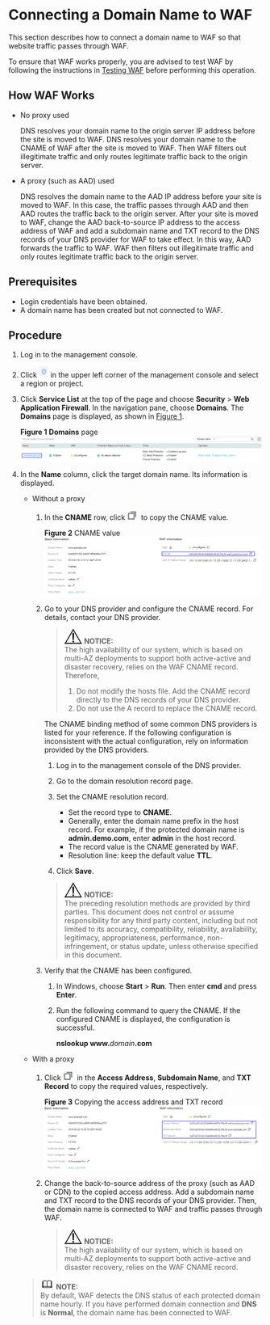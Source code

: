 # Connecting a Domain Name to WAF<a name="EN-US_TOPIC_0193630239"></a>

This section describes how to  connect a domain name to WAF  so that website traffic passes through WAF.

To ensure that WAF works properly, you are advised to test WAF by following the instructions in  [Testing WAF](testing-waf.md)  before performing this operation.

## How WAF Works<a name="section6836114910249"></a>

-   No proxy used

    DNS resolves your domain name to the origin server IP address before the site is moved to WAF. DNS resolves your domain name to the CNAME of WAF after the site is moved to WAF. Then WAF filters out illegitimate traffic and only routes legitimate traffic back to the origin server.

-   A proxy \(such as AAD\) used

    DNS resolves the domain name to the AAD IP address before your site is moved to WAF. In this case, the traffic passes through AAD and then AAD routes the traffic back to the origin server. After your site is moved to WAF, change the AAD back-to-source IP address to the access address of WAF and add a subdomain name and TXT record to the DNS records of your DNS provider for WAF to take effect. In this way, AAD forwards the traffic to WAF. WAF then filters out illegitimate traffic and only routes legitimate traffic back to the origin server.


## Prerequisites<a name="section581551584213"></a>

-   Login credentials have been obtained.
-   A domain name has been created but not connected to WAF.

## Procedure<a name="section9842135074313"></a>

1.  Log in to the management console.
2.  Click  ![](figures/icon-region.png)  in the upper left corner of the management console and select a region or project.
3.  Click  **Service List**  at the top of the page and choose  **Security**  \>  **Web Application Firewall**. In the navigation pane, choose  **Domains**. The  **Domains**  page is displayed, as shown in  [Figure 1](#en-us_topic_0154713166_f6b9e0be38f9b4498a46fea967ef351ae).

    **Figure  1** **Domains**  page<a name="en-us_topic_0154713166_f6b9e0be38f9b4498a46fea967ef351ae"></a>  
    ![](figures/domains-page-name.png "domains-page-name")

4.  In the  **Name**  column, click the target domain name. Its information is displayed.

    -   Without a proxy
        1.  In the  **CNAME**  row, click  ![](figures/icon-copy.png)  to copy the CNAME value.

            **Figure  2**  CNAME value<a name="fig15430175612226"></a>  
            ![](figures/cname-value.png "cname-value")

        1.  Go to your DNS provider and configure the CNAME record. For details, contact your DNS provider.

            >![](public_sys-resources/icon-notice.gif) **NOTICE:**   
            >The high availability of our system, which is based on multi-AZ deployments to support both active-active and disaster recovery, relies on the WAF CNAME record. Therefore,  
            >1.  Do not modify the hosts file. Add the CNAME record directly to the DNS records of your DNS provider.  
            >2.  Do not use the A record to replace the CNAME record.  

            The CNAME binding method of some common DNS providers is listed for your reference. If the following configuration is inconsistent with the actual configuration, rely on information provided by the DNS providers.

            1.  Log in to the management console of the DNS provider.
            2.  Go to the domain resolution record page.
            3.  Set the CNAME resolution record.
                -   Set the record type to  **CNAME**.
                -   Generally, enter the domain name prefix in the host record. For example, if the protected domain name is  **admin.demo.com**, enter  **admin**  in the host record.
                -   The record value is the CNAME generated by WAF.
                -   Resolution line: keep the default value  **TTL**.

            4.  Click  **Save**.

            >![](public_sys-resources/icon-notice.gif) **NOTICE:**   
            >The preceding resolution methods are provided by third parties. This document does not control or assume responsibility for any third party content, including but not limited to its accuracy, compatibility, reliability, availability, legitimacy, appropriateness, performance, non-infringement, or status update, unless otherwise specified in this document.  

        2.  Verify that the CNAME has been configured.
            1.  In Windows, choose  **Start**  \>  **Run**. Then enter  **cmd**  and press  **Enter**.
            2.  Run the following command to query the CNAME. If the configured CNAME is displayed, the configuration is successful.

                **nslookup www.**_domain_**.com**


    -   With a proxy
        1.  Click  ![](figures/icon-copy.png)  in the  **Access Address**,  **Subdomain Name**, and  **TXT Record**  to copy the required values, respectively.

            **Figure  3**  Copying the access address and TXT record<a name="fig174381156122211"></a>  
            ![](figures/copying-the-access-address-and-txt-record.png "copying-the-access-address-and-txt-record")

        2.  Change the back-to-source address of the proxy \(such as AAD or CDN\) to the copied access address. Add a subdomain name and TXT record to the DNS records of your DNS provider. Then, the domain name is connected to WAF and traffic passes through WAF.

            >![](public_sys-resources/icon-notice.gif) **NOTICE:**   
            >The high availability of our system, which is based on multi-AZ deployments to support both active-active and disaster recovery, relies on the WAF CNAME record.  


    >![](public_sys-resources/icon-note.gif) **NOTE:**   
    >By default, WAF detects the DNS status of each protected domain name hourly. If you have performed domain connection and  **DNS**  is  **Normal**, the domain name has been connected to WAF.  


